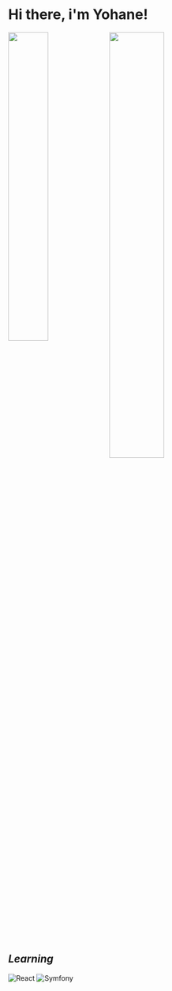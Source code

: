 # Hi there, i'm Yohane!

<img align=left width=40% src="https://github-readme-stats.vercel.app/api/top-langs/?username=Yohane07&layout=compact">
<img width=47% src="https://github-readme-stats.vercel.app/api?username=Yohane07&show_icons=true&theme=radical">


## *Learning*

![React](https://img.shields.io/badge/react-%2320232a.svg?style=for-the-badge&logo=react&logoColor=%2361DAFB)
![Symfony](https://img.shields.io/badge/symfony-%23000000.svg?style=for-the-badge&logo=symfony&logoColor=white)
  
 
